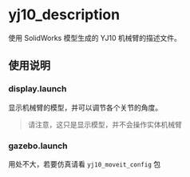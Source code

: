 # yj10_description

使用 SolidWorks 模型生成的 YJ10 机械臂的描述文件。

## 使用说明

### display.launch

显示机械臂的模型，并可以调节各个关节的角度。

> 请注意，这只是显示模型，并不会操作实体机械臂

### gazebo.launch

用处不大，若要仿真请看 `yj10_moveit_config` 包
